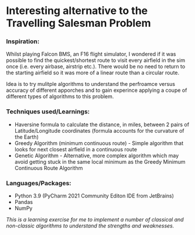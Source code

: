 # Interesting alternative to the Travelling Salesman Problem

### Inspiration:
Whilst playing Falcon BMS, an F16 flight simulator, I wondered if it was possible to find the quickest/shortest route to visit every airfield in the sim once (i.e. every airbase, airstrip etc.). There would be no need to return to the starting airfield so it was more of a linear route than a circular route. 

Idea is to try mulitple algorithms to understand the perfroamce versus accuracy of different apporches and to gain experince applying a coupe of different types of algorithms to this problem.

### Techniques used/Learnings:
- Haversine formula to calculate the distance, in miles, between 2 pairs of Latitude/Longitude coordinates (formula accounts for the curvature of the Earth)
- Greedy Algorithm (minimum continuous route) - Simple algorithm that looks for next closest airfield in a continuous route
- Genetic Algorithm - Alternative, more complex algorithm which may avoid getting stuck in the same local minimum as the Greedy Minimum Continuous Route Algorithm

### Languages/Packages:
- Python 3.9 (PyCharm 2021 Community Editon IDE from JetBrains)
- Pandas
- NumPy
  
_This is a learning exercise for me to implement a number of classical and non-classic algorithms to understand the strengths and weaknesses._
